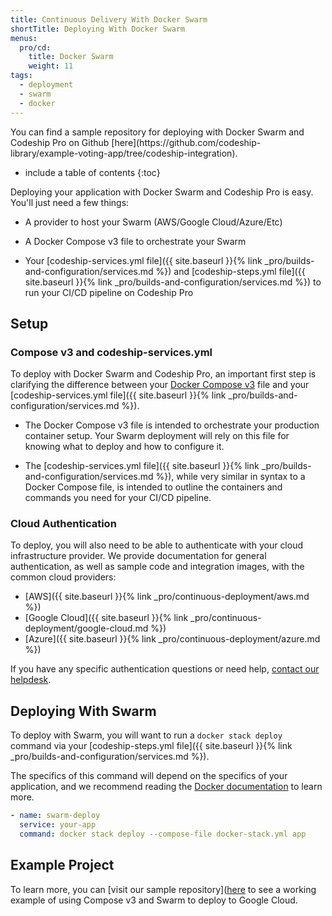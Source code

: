 ```yaml
---
title: Continuous Delivery With Docker Swarm
shortTitle: Deploying With Docker Swarm
menus:
  pro/cd:
    title: Docker Swarm
    weight: 11
tags:
  - deployment
  - swarm
  - docker
---
```


<div class="info-block">
You can find a sample repository for deploying with Docker Swarm and Codeship Pro on Github [here](https://github.com/codeship-library/example-voting-app/tree/codeship-integration).
</div>

* include a table of contents
{:toc}

Deploying your application with Docker Swarm and Codeship Pro is easy. You'll just need a few things:

- A provider to host your Swarm (AWS/Google Cloud/Azure/Etc)

- A Docker Compose v3 file to orchestrate your Swarm

- Your [codeship-services.yml file]({{ site.baseurl }}{% link _pro/builds-and-configuration/services.md %}) and [codeship-steps.yml file]({{ site.baseurl }}{% link _pro/builds-and-configuration/services.md %}) to run your CI/CD pipeline on Codeship Pro

## Setup

### Compose v3 and codeship-services.yml

To deploy with Docker Swarm and Codeship Pro, an important first step is clarifying the difference between your [Docker Compose v3]() file and your [codeship-services.yml file]({{ site.baseurl }}{% link _pro/builds-and-configuration/services.md %}).

- The Docker Compose v3 file is intended to orchestrate your production container setup. Your Swarm deployment will rely on this file for knowing what to deploy and how to configure it.

- The [codeship-services.yml file]({{ site.baseurl }}{% link _pro/builds-and-configuration/services.md %}), while very similar in syntax to a Docker Compose file, is intended to outline the containers and commands you need for your CI/CD pipeline.

### Cloud Authentication

To deploy, you will also need to be able to authenticate with your cloud infrastructure provider. We provide documentation for general authentication, as well as sample code and integration images, with the common cloud providers:

- [AWS]({{ site.baseurl }}{% link _pro/continuous-deployment/aws.md %})
- [Google Cloud]({{ site.baseurl }}{% link _pro/continuous-deployment/google-cloud.md %})
- [Azure]({{ site.baseurl }}{% link _pro/continuous-deployment/azure.md %})

If you have any specific authentication questions or need help, [contact our helpdesk](https://helpdesk.codeship.com).

## Deploying With Swarm

To deploy with Swarm, you will want to run a `docker stack deploy` command via your [codeship-steps.yml file]({{ site.baseurl }}{% link _pro/builds-and-configuration/services.md %}).

The specifics of this command will depend on the specifics of your application, and we recommend reading the [Docker documentation]() to learn more.

```yml
- name: swarm-deploy
  service: your-app
  command: docker stack deploy --compose-file docker-stack.yml app
```

## Example Project

To learn more, you can [visit our sample repository]([here](https://github.com/codeship-library/example-voting-app/tree/codeship-integration) to see a working example of using Compose v3 and Swarm to deploy to Google Cloud.
